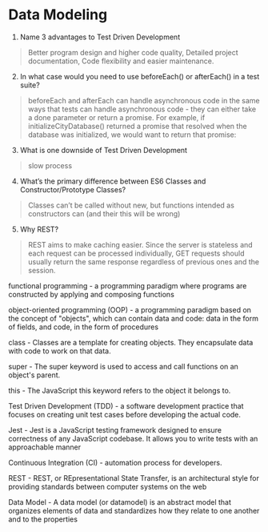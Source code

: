 #  Data Modeling

1. Name 3 advantages to Test Driven Development
> Better program design and higher code quality, Detailed project documentation, Code flexibility and easier maintenance.

2. In what case would you need to use beforeEach() or afterEach() in a test suite?
> beforeEach and afterEach can handle asynchronous code in the same ways that tests can handle asynchronous code - they can either take a done parameter or return a promise. For example, if initializeCityDatabase() returned a promise that resolved when the database was initialized, we would want to return that promise:

3. What is one downside of Test Driven Development
> slow process

4. What’s the primary difference between ES6 Classes and Constructor/Prototype Classes?
> Classes can’t be called without new, but functions intended as constructors can (and their this will be wrong)

5. Why REST?
>REST aims to make caching easier. Since the server is stateless and each request can be processed individually, GET requests should usually return the same response regardless of previous ones and the session.


functional programming - a programming paradigm where programs are constructed by applying and composing functions

object-oriented programming (OOP) - a programming paradigm based on the concept of "objects", which can contain data and code: data in the form of fields, and code, in the form of procedures

class - Classes are a template for creating objects. They encapsulate data with code to work on that data.

super - The super keyword is used to access and call functions on an object's parent.

this - The JavaScript this keyword refers to the object it belongs to.

Test Driven Development (TDD) - a software development practice that focuses on creating unit test cases before developing the actual code.

Jest - Jest is a JavaScript testing framework designed to ensure correctness of any JavaScript codebase. It allows you to write tests with an approachable manner

Continuous Integration (CI) - automation process for developers.

REST - REST, or REpresentational State Transfer, is an architectural style for providing standards between computer systems on the web

Data Model - A data model (or datamodel) is an abstract model that organizes elements of data and standardizes how they relate to one another and to the properties


